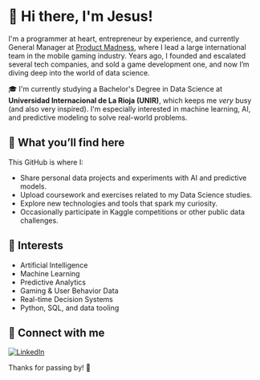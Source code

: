 # 👋 Hi there, I'm Jesus!

I'm a programmer at heart, entrepreneur by experience, and currently General Manager at [Product Madness](https://www.productmadness.com/), where I lead a large international team in the mobile gaming industry. Years ago, I founded and escalated several tech companies, and sold a game development one, and now I’m diving deep into the world of data science.

🎓 I'm currently studying a Bachelor's Degree in Data Science at **Universidad Internacional de La Rioja (UNIR)**, which keeps me *very* busy (and also very inspired). I'm especially interested in machine learning, AI, and predictive modeling to solve real-world problems.

## 🧠 What you’ll find here

This GitHub is where I:
- Share personal data projects and experiments with AI and predictive models.
- Upload coursework and exercises related to my Data Science studies.
- Explore new technologies and tools that spark my curiosity.
- Occasionally participate in Kaggle competitions or other public data challenges.

## 🚀 Interests
- Artificial Intelligence
- Machine Learning
- Predictive Analytics
- Gaming & User Behavior Data
- Real-time Decision Systems
- Python, SQL, and data tooling

## 🔗 Connect with me

[![LinkedIn](https://img.shields.io/badge/LinkedIn-blue?logo=linkedin&style=flat)](https://www.linkedin.com/in/jboschayguade/)

Thanks for passing by! 👋
